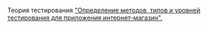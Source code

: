 Теория тестирования
["Определение методов, типов и уровней тестирования для приложения интернет-магазин".](https://docs.google.com/spreadsheets/d/1c4jrhll7zJVvWhT5PPTes-nn3G0M_EHG/edit?usp=sharing&ouid=105183295951662437792&rtpof=true&sd=true)
